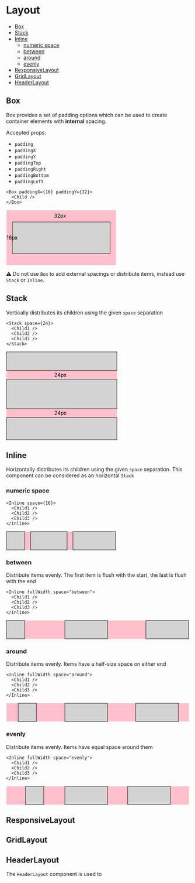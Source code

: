 # Layout

<!-- TOC depthFrom:2 -->

- [Box](#box)
- [Stack](#stack)
- [Inline](#inline)
  - [numeric space](#numeric-space)
  - [between](#between)
  - [around](#around)
  - [evenly](#evenly)
- [ResponsiveLayout](#responsivelayout)
- [GridLayout](#gridlayout)
- [HeaderLayout](#headerlayout)

<!-- /TOC -->

## Box

Box provides a set of padding options which can be used to create container elements with **internal**
spacing.

Accepted props:

- `padding`
- `paddingX`
- `paddingY`
- `paddingTop`
- `paddingRight`
- `paddingBottom`
- `paddingLeft`

```tsx
<Box paddingX={16} paddingY={32}>
  <Child />
</Box>
```

<svg height="152" viewBox="-1 -1 302 152">
    <rect y="0" width="300" height="150" fill="pink" />
    <rect y="32" x="16" width="calc(300 - 32)" height="calc(150 - 64)" fill="lightgray" stroke="black" />
    <text x="130" y="20">32px</text>
    <text x="0" y="80" >16px</text>
</svg>

:warning: Do not use `Box` to add external spacings or distribute items, instead use `Stack` or `Inline`.

## Stack

Vertically distributes its children using the given `space` separation

```tsx
<Stack space={24}>
  <Child1 />
  <Child2 />
  <Child3 />
</Stack>
```

<svg height="242" viewBox="-1 -1 302 240">
    <rect y="0" width="300" height="200" fill="pink" />
    <rect y="0" width="300" height="50" fill="lightgray" stroke="black" />
    <rect y="calc(50 + 24)" width="300" height="80" fill="lightgray" stroke="black" />
    <rect y="calc(50 + 80 + 48)" width="300" height="60" fill="lightgray" stroke="black" />
    <text x="130" y="67">24px</text>
    <text x="130" y="171">24px</text>
</svg>

## Inline

Horizontally distributes its children using the given `space` separation. This component can be considered as
an horizontal `Stack`

### numeric space

```tsx
<Inline space={16}>
  <Child1 />
  <Child2 />
  <Child3 />
</Inline>
```

<svg height="52" viewBox="-1 -1 302 52">
    <rect y="0" width="300" height="50" fill="pink" />
    <rect x="0" y ="0" width="50" height="50" fill="lightgray" stroke="black"  />
    <rect x="calc(50 + 16)" y ="0" width="100" height="50" fill="lightgray" stroke="black"  />
    <rect x="calc(150 + 32)" y ="0" width="117" height="50" fill="lightgray" stroke="black"  />
</svg>

### between

Distribute items evenly. The first item is flush with the start, the last is flush with the end

```tsx
<Inline fullWidth space="between">
  <Child1 />
  <Child2 />
  <Child3 />
</Inline>
```

<svg height="52" viewBox="-1 -1 502 52">
    <rect y="0" width="500" height="50" fill="pink" />
    <rect x="0" y ="0" width="50" height="50" fill="lightgray" stroke="black"  />
    <rect x="160" y ="0" width="117" height="50" fill="lightgray" stroke="black" />
    <rect x="382" y ="0" width="117" height="50" fill="lightgray" stroke="black" />
</svg>

### around

Distribute items evenly. Items have a half-size space on either end

```tsx
<Inline fullWidth space="around">
  <Child1 />
  <Child2 />
  <Child3 />
</Inline>
```

<svg height="52" viewBox="-1 -1 502 52">
    <rect y="0" width="500" height="50" fill="pink" />
    <rect x="32" y ="0" width="50" height="50" fill="lightgray" stroke="black"  />
    <rect x="160" y ="0" width="117" height="50" fill="lightgray" stroke="black" />
    <rect x="354" y ="0" width="117" height="50" fill="lightgray" stroke="black" />
</svg>

### evenly

Distribute items evenly. Items have equal space around them

```tsx
<Inline fullWidth space="evenly">
  <Child1 />
  <Child2 />
  <Child3 />
</Inline>
```

<svg height="52" viewBox="-1 -1 502 52">
    <rect y="0" width="500" height="50" fill="pink" />
    <rect x="52" y ="0" width="50" height="50" fill="lightgray" stroke="black"  />
    <rect x="160" y ="0" width="117" height="50" fill="lightgray" stroke="black" />
    <rect x="332" y ="0" width="117" height="50" fill="lightgray" stroke="black" />
</svg>

## ResponsiveLayout

## GridLayout

## HeaderLayout

The `HeaderLayout` component is used to

<!--
https://app.zeplin.io/project/5d653c69f828bf7299c551c1/screen/5f86c28d86f1d96c0f9c601d

https://mistica-web.vercel.app/playroom#?code=N4Igxg9gJgpiBcIA8AlGBnADhAduglgG4wAyAhgJ4QCuALgHwA6OABC0gEIQAeLmZUKPhwBzAJoBeYACYALAF8mrNuwDKtMmADWLLJphSAjADZFzFSqSqYYWvlwAVfLQA2MeqogBbGLpt3cJAB6a1t7HCdXd3MLdgcYblppFgAnGBFqFzIUpViVdG9fWgTaFgALGDTdQpZixPLKjBq60oqqgp9akob25pKYvLbfDqLuoerOlp7hvvrxka65xomYAdipobW2YPjE6VzYpAA5dLI7Yi5uA7zUCAB3Enx0Bi3DlHvXvPxIHClPvPYAGF8CkwG4WAAjTRaEQpGg4KCAiAuCApKSQFEpdAAOhwMDoKTILhI93kunwAC8DMBZAAGMzKAEApAASR%2BAEEwAIYF5vo8RGVSkFrkzLEFgaC3CKmfJ-hZvrhVJTqXTZYzRXYohJGCBIm4dXKVLB0GAUvhMAFfjqACIYU3my0G9VM3AABTS6HQUgAFABKFgSegsYDyNWiljCw23O6GtgK37AWOWCVg3xQ7Sw%2BGI5Go9E5rG4-G0QnE0nkqlSVXS8PsNm4Tnc3lgfmCiPVpnBFNSpNhmvxpUVmn0pOatza3XOfUgJPG%2B0W8Lj20ms3z3BOmssN0er3AP0BoMh3tMyPOt4fU9fH5-C-Mrtp6GZ6gIpGYvOYnF4glEkl3MkEQdVkmFishyXKwE2LZCu2zLiiCqbQRYR6iv2yqVsON4WKOBg6nqqzThhRp2iulqLkRDrhOuNZbhgO57oGwahoaJ4dkE7wPE8LynsEJwiGcRAwJcIrBOo0IHMEgnMMEaBYLgBDEOQVB0EoIAADQgLQFQ%2BOgCAANogAAakQEAgAAumpdz4FAGnafAOkAMzSLSJnyEAA

https://mistica-web.vercel.app/playroom#?code=N4Igxg9gJgpiBcJgHoBUACATAFgA4A90AjGAFwHcYYA7dACxgENYAndR6qdXRgcxnSRqpGqXSpkAXwA61ADwBlUozABrdAGceYGAF5gOSQD5Z6dHIASTVgBlGATwgBXUqbP1rMFvrfvzV5i90UgBLUgAbPWkQABUGdHDGDTEQ6gA3CBCddBCNdjTGEMSiSOjNJyJQiKiQBQqq0pB0ZBNadxk2lrc5ACUYLQhqDRC0mDtHF1a-FAwFbQESCipaDRgwUMG8iAAzdABmTAJxKV9zJRV1LRU9YAPjU7NFZTVNef0ARgA2e7a-R4U1htqDEwpEjAD1iFBuh3nJkBCgSDqlM-mYZug5tcMYCocDQQIOFwhCJhKJ0DsYZ8jhIOqjHgAFRI6OgQcKsZoovxw85qTnuJ4XV7XD7fPlchG4pFgiXQzDcnGDKUwMX8xnXFlsoJdX5-dGY7KLSg0dAwSIAW1EW12pHiGkYFs0CtoFK%2B1JOOq5auZrPZ2tR3OeqhVApeVx0%2BgAHD86WcnUrwU70OQwnQErlSPLIYr8Sq0WgMfNiGQjbQZXjqugehByDZ0%2BgABTUCDECD4GBQACU5N2EbdtLpcgAcjBeIxQqMAEKt3P8qs19Mzrlzh4xnJCHwe1ePADCIRYYEixAuvBYzk429ZEG8wEg4SvGgAdNQYC4WIxwjZq5JNCEAF43bAAAZoy3AcAEkhAAQTAQIzSyWteDoMQ-VArlkF3fcwRXGN%2B1QrJBgUP8AOA7C6QaGolWiUjUVgDQwBYEJcCBXRogAEX6ejGKBKjNxjQZ6RYfoNH0esu10Ix0GASRcNXFCt16atqL%2BfDqA3VCuQwg8FmPU8nHPS9r1ve8nxfUg3w-L8f3-fQgJA9T%2BQgwZoNg%2BCQkQ5DFwHdC9y0zy-BkrcVMI6zgFspS-HIljYnxHj7NozimNxKL2LohjEsGWL1P4wSNGE4BRPQcTJOk8KOVKhTyFKswVLU%2BzzE0w8iB0s8oAvO9DIMx9n1fd9P3Ib9hhC2y-PAqCYNgOCwAQpCyt41c4Qa5UqvQALVyCoibJIubUUi6JKJAZb4rS5i2I447cUy1DsqEkSxIkqTVtROSvLnWtkhnOFh1HccYCnfBg3hQM%2BQDC4UThPoBiGEYxgcZxSFaEHeVkEAABoQBtGALQ0BAAG0QAAWQgNJ00YFgQAAXTR5MoBtbH4Bxg5AJR95AJwcnJCAA
-->
